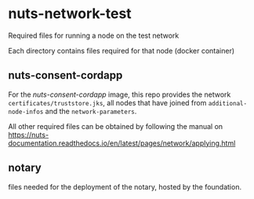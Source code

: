 # nuts-network-test
Required files for running a node on the test network

Each directory contains files required for that node (docker container)

## nuts-consent-cordapp

For the *nuts-consent-cordapp* image, this repo provides the network `certificates/truststore.jks`, all nodes that have joined from `additional-node-infos` and the `network-parameters`.

All other required files can be obtained by following the manual on https://nuts-documentation.readthedocs.io/en/latest/pages/network/applying.html

## notary

files needed for the deployment of the notary, hosted by the foundation.